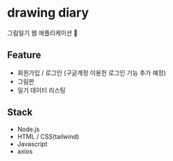 # drawing diary
그림일기 웹 애플리케이션 🧮

## Feature
- 회원가입 / 로그인 (구글계정 이용한 로그인 기능 추가 예정)
- 그림판
- 일기 데이터 리스팅 

## Stack
- Node.js
- HTML / CSS(tailwind)
- Javascript
- axios
